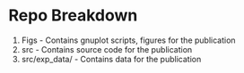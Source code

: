 # Repo Breakdown
1. Figs - Contains gnuplot scripts, figures for the publication
2. src - Contains source code for the publication
3. src/exp_data/ - Contains data for the publication

